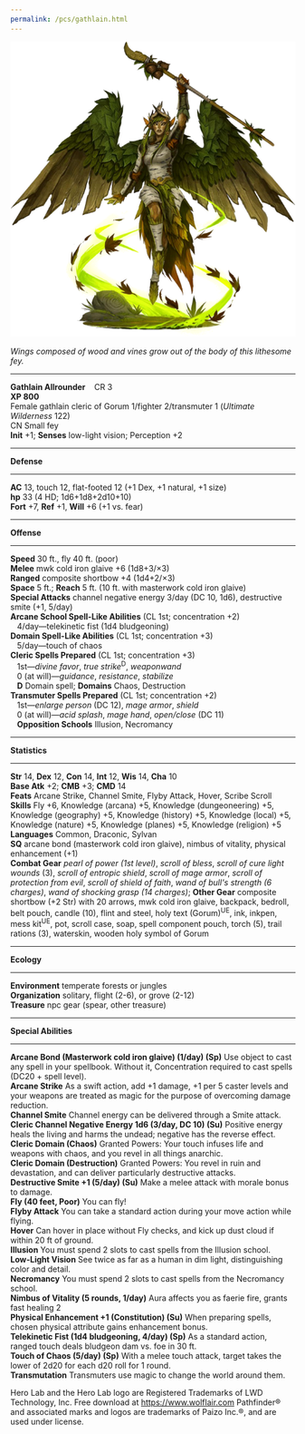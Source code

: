 ```yaml
---
permalink: /pcs/gathlain.html
---
```


![gathlain](./gathlain.png)


_Wings composed of wood and vines grow out of the body of this lithesome fey._  

* * *

**Gathlain Allrounder**    CR 3  
**XP 800**  
Female gathlain cleric of Gorum 1/fighter 2/transmuter 1 (_Ultimate Wilderness_ 122)  
CN Small fey  
**Init** +1; **Senses** low-light vision; Perception +2  

* * *

**Defense**  

* * *

**AC** 13, touch 12, flat-footed 12 (+1 Dex, +1 natural, +1 size)  
**hp** 33 (4 HD; 1d6+1d8+2d10+10)  
**Fort** +7, **Ref** +1, **Will** +6 (+1 vs. fear)  

* * *

**Offense**  

* * *

**Speed** 30 ft., fly 40 ft. (poor)  
**Melee** mwk cold iron glaive +6 (1d8+3/×3)  
**Ranged** composite shortbow +4 (1d4+2/×3)  
**Space** 5 ft.; **Reach** 5 ft. (10 ft. with masterwork cold iron glaive)  
**Special Attacks** channel negative energy 3/day (DC 10, 1d6), destructive smite (+1, 5/day)  
**Arcane School Spell-Like Abilities** (CL 1st; concentration +2)  
   4/day—telekinetic fist (1d4 bludgeoning)  
**Domain Spell-Like Abilities** (CL 1st; concentration +3)  
   5/day—touch of chaos  
**Cleric Spells Prepared** (CL 1st; concentration +3)  
   1st—_divine favor_, _true strike_<sup>D</sup>, _weaponwand_  
   0 (at will)—_guidance_, _resistance_, _stabilize_  
   **D** Domain spell; **Domains** Chaos, Destruction  
**Transmuter Spells Prepared** (CL 1st; concentration +2)  
   1st—_enlarge person_ (DC 12), _mage armor_, _shield_  
   0 (at will)—_acid splash_, _mage hand_, _open/close_ (DC 11)  
   **Opposition Schools** Illusion, Necromancy  

* * *

**Statistics**  

* * *

**Str** 14, **Dex** 12, **Con** 14, **Int** 12, **Wis** 14, **Cha** 10  
**Base Atk** +2; **CMB** +3; **CMD** 14  
**Feats** Arcane Strike, Channel Smite, Flyby Attack, Hover, Scribe Scroll  
**Skills** Fly +6, Knowledge (arcana) +5, Knowledge (dungeoneering) +5, Knowledge (geography) +5, Knowledge (history) +5, Knowledge (local) +5, Knowledge (nature) +5, Knowledge (planes) +5, Knowledge (religion) +5  
**Languages** Common, Draconic, Sylvan  
**SQ** arcane bond (masterwork cold iron glaive), nimbus of vitality, physical enhancement (+1)  
**Combat Gear** _pearl of power (1st level)_, _scroll of bless_, _scroll of cure light wounds_ (3), _scroll of entropic shield_, _scroll of mage armor_, _scroll of protection from evil_, _scroll of shield of faith_, _wand of bull's strength (6 charges)_, _wand of shocking grasp (14 charges)_; **Other Gear** composite shortbow (+2 Str) with 20 arrows, mwk cold iron glaive, backpack, bedroll, belt pouch, candle (10), flint and steel, holy text (Gorum)<sup>UE</sup>, ink, inkpen, mess kit<sup>UE</sup>, pot, scroll case, soap, spell component pouch, torch (5), trail rations (3), waterskin, wooden holy symbol of Gorum  

* * *

**Ecology**  

* * *

**Environment** temperate forests or jungles  
**Organization** solitary, flight (2-6), or grove (2-12)  
**Treasure** npc gear (spear, other treasure)  

* * *

**Special Abilities**  

* * *

**Arcane Bond (Masterwork cold iron glaive) (1/day) (Sp)** Use object to cast any spell in your spellbook. Without it, Concentration required to cast spells (DC20 + spell level).  
**Arcane Strike** As a swift action, add +1 damage, +1 per 5 caster levels and your weapons are treated as magic for the purpose of overcoming damage reduction.  
**Channel Smite** Channel energy can be delivered through a Smite attack.  
**Cleric Channel Negative Energy 1d6 (3/day, DC 10) (Su)** Positive energy heals the living and harms the undead; negative has the reverse effect.  
**Cleric Domain (Chaos)** Granted Powers: Your touch infuses life and weapons with chaos, and you revel in all things anarchic.  
**Cleric Domain (Destruction)** Granted Powers: You revel in ruin and devastation, and can deliver particularly destructive attacks.  
**Destructive Smite +1 (5/day) (Su)** Make a melee attack with morale bonus to damage.  
**Fly (40 feet, Poor)** You can fly!  
**Flyby Attack** You can take a standard action during your move action while flying.  
**Hover** Can hover in place without Fly checks, and kick up dust cloud if within 20 ft of ground.  
**Illusion** You must spend 2 slots to cast spells from the Illusion school.  
**Low-Light Vision** See twice as far as a human in dim light, distinguishing color and detail.  
**Necromancy** You must spend 2 slots to cast spells from the Necromancy school.  
**Nimbus of Vitality (5 rounds, 1/day)** Aura affects you as faerie fire, grants fast healing 2  
**Physical Enhancement +1 (Constitution) (Su)** When preparing spells, chosen physical attribute gains enhancement bonus.  
**Telekinetic Fist (1d4 bludgeoning, 4/day) (Sp)** As a standard action, ranged touch deals bludgeon dam vs. foe in 30 ft.  
**Touch of Chaos (5/day) (Sp)** With a melee touch attack, target takes the lower of 2d20 for each d20 roll for 1 round.  
**Transmutation** Transmuters use magic to change the world around them.  

Hero Lab and the Hero Lab logo are Registered Trademarks of LWD Technology, Inc. Free download at https://www.wolflair.com Pathfinder® and associated marks and logos are trademarks of Paizo Inc.®, and are used under license.